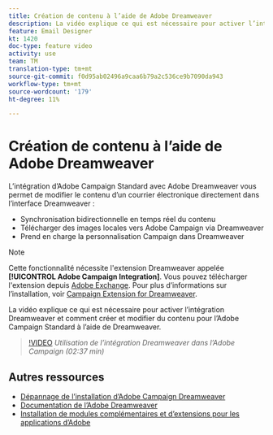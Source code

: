 ```yaml
---
title: Création de contenu à l’aide de Adobe Dreamweaver
description: La vidéo explique ce qui est nécessaire pour activer l’intégration Dreamweaver et comment créer et modifier du contenu pour l’Adobe Campaign Standard à l’aide de Dreamweaver.
feature: Email Designer
kt: 1420
doc-type: feature video
activity: use
team: TM
translation-type: tm+mt
source-git-commit: f0d95ab02496a9caa6b79a2c536ce9b7090da943
workflow-type: tm+mt
source-wordcount: '179'
ht-degree: 11%

---
```



# Création de contenu à l’aide de Adobe Dreamweaver

L’intégration d’Adobe Campaign Standard avec Adobe Dreamweaver vous permet de modifier le contenu d’un courrier électronique directement dans l’interface Dreamweaver :

* Synchronisation bidirectionnelle en temps réel du contenu
* Télécharger des images locales vers Adobe Campaign via Dreamweaver
* Prend en charge la personnalisation Campaign dans Dreamweaver

>[!NOTE]
>
>Cette fonctionnalité nécessite l&#39;extension Dreamweaver appelée **[!UICONTROL Adobe Campaign Integration]**. Vous pouvez télécharger l&#39;extension depuis [Adobe Exchange](https://exchange.adobe.com/creativecloud.html#search). Pour plus d’informations sur l’installation, voir [Campaign Extension for Dreamweaver](https://helpx.adobe.com/fr/dreamweaver/using/working-with-dreamweaver-and-campaign.html).

La vidéo explique ce qui est nécessaire pour activer l’intégration Dreamweaver et comment créer et modifier du contenu pour l’Adobe Campaign Standard à l’aide de Dreamweaver.

>[!VIDEO](https://video.tv.adobe.com/v/23121?quality=12)
*Utilisation de l’intégration Dreamweaver dans l’Adobe Campaign (02:37 min)*

## Autres ressources

* [Dépannage de l’installation d’Adobe Campaign Dreamweaver](https://helpx.adobe.com/dreamweaver/kb/dreamweaver-campaign-integration-issue.html)
* [Documentation de l’Adobe Dreamweaver](https://helpx.adobe.com/fr/dreamweaver/using/working-with-dreamweaver-and-campaign.html)
* [Installation de modules complémentaires et d’extensions pour les applications d’Adobe](https://helpx.adobe.com/creative-cloud/kb/installingextensionsandaddons.html)
